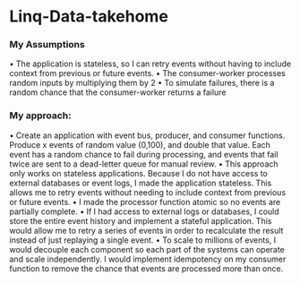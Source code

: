 # Linq-Data-takehome

<h3>My Assumptions</h3>
• The application is stateless, so I can retry events without having to include context from previous or future events.
• The consumer-worker processes random inputs by multiplying them by 2
• To simulate failures, there is a random chance that the consumer-worker returns a failure

<h3>My approach:</h3>
• Create an application with event bus, producer, and consumer functions. Produce x events of random value (0,100), and double that value. Each event has a random chance to fail during processing, and events that fail twice are sent to a dead-letter queue for manual review.
• This approach only works on stateless applications. Because I do not have access to external databases or event logs, I made the application stateless. This allows me to retry events without needing to include context from previous or future events.
• I made the processor function atomic so no events are partially complete.
• If I had access to external logs or databases, I could store the entire event history and implement a stateful application. This would allow me to retry a series of events in order to recalculate the result instead of just replaying a single event.
• To scale to millions of events, I would decouple each component so each part of the systems can operate and scale independently. I would implement idempotency on my consumer function to remove the chance that events are processed more than once.
